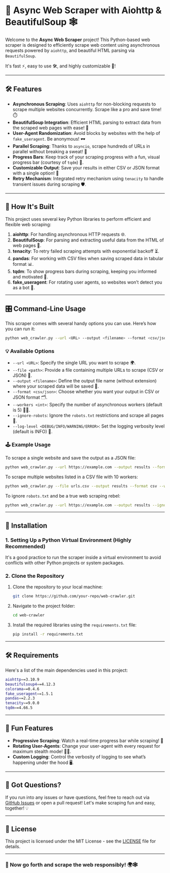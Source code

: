 
# 🚀 Async Web Scraper with Aiohttp & BeautifulSoup 🕸️

Welcome to the **Async Web Scraper** project! This Python-based web scraper is designed to efficiently scrape web content using asynchronous requests powered by `aiohttp`, and beautiful HTML parsing via `BeautifulSoup`. 

It's fast ⚡, easy to use 🛠️, and highly customizable 🔧!

---

## 🛠️ Features

- **Asynchronous Scraping**: Uses `aiohttp` for non-blocking requests to scrape multiple websites concurrently. Scrape like a pro and save time! ⏱️
- **BeautifulSoup Integration**: Efficient HTML parsing to extract data from the scraped web pages with ease! 🍜
- **User-Agent Randomization**: Avoid blocks by websites with the help of `fake_useragent`. Be anonymous! 🕶️
- **Parallel Scraping**: Thanks to `asyncio`, scrape hundreds of URLs in parallel without breaking a sweat! 🧠
- **Progress Bars**: Keep track of your scraping progress with a fun, visual progress bar (courtesy of `tqdm`) 🎯.
- **Customizable Output**: Save your results in either CSV or JSON format with a single option! 📜
- **Retry Mechanism**: Integrated retry mechanism using `tenacity` to handle transient issues during scraping 🛡️.

---

## 🎯 How It's Built

This project uses several key Python libraries to perform efficient and flexible web scraping:

1. **aiohttp**: For handling asynchronous HTTP requests 🌐.
2. **BeautifulSoup**: For parsing and extracting useful data from the HTML of web pages 🍜.
3. **tenacity**: To retry failed scraping attempts with exponential backoff ⏳.
4. **pandas**: For working with CSV files when saving scraped data in tabular format 📊.
5. **tqdm**: To show progress bars during scraping, keeping you informed and motivated 🚀.
6. **fake_useragent**: For rotating user agents, so websites won’t detect you as a bot 🤖.

---

## 🎛️ Command-Line Usage

This scraper comes with several handy options you can use. Here’s how you can run it:

```bash
python web_crawler.py --url <URL> --output <filename> --format <csv/json>
```

### 💡 Available Options

- `--url <URL>`: Specify the single URL you want to scrape 🌍.
- `--file <path>`: Provide a file containing multiple URLs to scrape (CSV or JSON) 📂.
- `--output <filename>`: Define the output file name (without extension) where your scraped data will be saved 📝.
- `--format <csv/json>`: Choose whether you want your output in CSV or JSON format 🗂️.
- `--workers <int>`: Specify the number of asynchronous workers (default is 5) 🧑‍🔧.
- `--ignore-robots`: Ignore the `robots.txt` restrictions and scrape all pages 🦾.
- `--log-level <DEBUG/INFO/WARNING/ERROR>`: Set the logging verbosity level (default is INFO) 📜.

### 🕹️ Example Usage

To scrape a single website and save the output as a JSON file:

```bash
python web_crawler.py --url https://example.com --output results --format json
```

To scrape multiple websites listed in a CSV file with 10 workers:

```bash
python web_crawler.py --file urls.csv --output results --format csv --workers 10
```

To ignore `robots.txt` and be a true web scraping rebel:

```bash
python web_crawler.py --url https://example.com --output results --ignore-robots
```

---

## 🔧 Installation

### 1. Setting Up a Python Virtual Environment (Highly Recommended)

It's a good practice to run the scraper inside a virtual environment to avoid conflicts with other Python projects or system packages.

### 2. Clone the Repository

1. Clone the repository to your local machine:

   ```bash
   git clone https://github.com/your-repo/web-crawler.git
   ```

2. Navigate to the project folder:

   ```bash
   cd web-crawler
   ```

3. Install the required libraries using the `requirements.txt` file:

   ```bash
   pip install -r requirements.txt
   ```

---

## 🛠️ Requirements

Here's a list of the main dependencies used in this project:

```bash
aiohttp==3.10.9
beautifulsoup4==4.12.3
colorama==0.4.6
fake_useragent==1.5.1
pandas==2.2.3
tenacity==9.0.0
tqdm==4.66.5
```

---

## 🌟 Fun Features

- **Progressive Scraping**: Watch a real-time progress bar while scraping! 🎉
- **Rotating User-Agents**: Change your user-agent with every request for maximum stealth mode! 🕵️‍♂️.
- **Custom Logging**: Control the verbosity of logging to see what’s happening under the hood 🖥️.

---

## 🤔 Got Questions?

If you run into any issues or have questions, feel free to reach out via [GitHub Issues](https://github.com/your-repo/web-crawler/issues) or open a pull request! Let's make scraping fun and easy, together! 💡

---

## 📜 License

This project is licensed under the MIT License - see the [LICENSE](LICENSE) file for details.

---

### 🚀 Now go forth and scrape the web responsibly! 🌍🕸️
